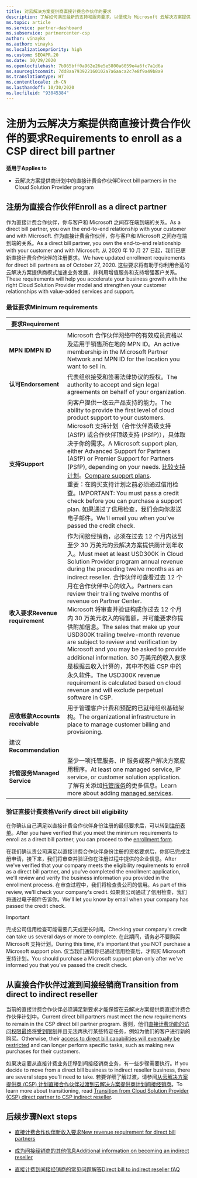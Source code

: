 ```yaml
---
title: 对云解决方案提供商直接计费合作伙伴的要求
description: 了解如何满足最新的支持和服务要求，以便成为 Microsoft 云解决方案提供商 (CSP) 计划中的直接计费合作伙伴。
ms.topic: article
ms.service: partner-dashboard
ms.subservice: partnercenter-csp
author: vinayks
ms.author: vinayks
ms.localizationpriority: high
ms.custom: SEOAPR.20
ms.date: 10/29/2020
ms.openlocfilehash: 7b965bff0a962e26e5e5800a6059e4a6fc7a1d6a
ms.sourcegitcommit: 7dd8aa793922160102a7a6aaca2c7e8f9a49b8a9
ms.translationtype: HT
ms.contentlocale: zh-CN
ms.lasthandoff: 10/30/2020
ms.locfileid: "93045384"
---
```

# <a name="requirements-to-enroll-as-a-csp-direct-bill-partner"></a><span data-ttu-id="337b0-103">注册为云解决方案提供商直接计费合作伙伴的要求</span><span class="sxs-lookup"><span data-stu-id="337b0-103">Requirements to enroll as a CSP direct bill partner</span></span>

<span data-ttu-id="337b0-104">**适用于**</span><span class="sxs-lookup"><span data-stu-id="337b0-104">**Applies to**</span></span>

- <span data-ttu-id="337b0-105">云解决方案提供商计划中的直接计费合作伙伴</span><span class="sxs-lookup"><span data-stu-id="337b0-105">Direct bill partners in the Cloud Solution Provider program</span></span>

## <a name="enroll-as-a-direct-partner"></a><span data-ttu-id="337b0-106">注册为直接合作伙伴</span><span class="sxs-lookup"><span data-stu-id="337b0-106">Enroll as a direct partner</span></span>

<span data-ttu-id="337b0-107">作为直接计费合作伙伴，你与客户和 Microsoft 之间存在端到端的关系。</span><span class="sxs-lookup"><span data-stu-id="337b0-107">As a direct bill partner, you own the end-to-end relationship with your customer and with Microsoft.</span></span> <span data-ttu-id="337b0-108">作为直接计费合作伙伴，你与客户和 Microsoft 之间存在端到端的关系。</span><span class="sxs-lookup"><span data-stu-id="337b0-108">As a direct bill partner, you own the end-to-end relationship with your customer and with Microsoft.</span></span> <span data-ttu-id="337b0-109">从 2020 年 10 月 27 日起，我们已更新直接计费合作伙伴的注册要求。</span><span class="sxs-lookup"><span data-stu-id="337b0-109">We have updated enrollment requirements for direct bill partners as of October 27, 2020.</span></span> <span data-ttu-id="337b0-110">这些要求将有助于你利用合适的云解决方案提供商模式加速业务发展，并利用增值服务和支持增强客户关系。</span><span class="sxs-lookup"><span data-stu-id="337b0-110">These requirements will help you accelerate your business growth with the right Cloud Solution Provider model and strengthen your customer relationships with value-added services and support.</span></span>  

### <a name="minimum-requirements"></a><span data-ttu-id="337b0-111">最低要求</span><span class="sxs-lookup"><span data-stu-id="337b0-111">Minimum requirements</span></span>

|<span data-ttu-id="337b0-112">**要求**</span><span class="sxs-lookup"><span data-stu-id="337b0-112">**Requirement**</span></span>|                |
|--------------------------------|--------------------------------------------------------------|
|<span data-ttu-id="337b0-113">**MPN ID**</span><span class="sxs-lookup"><span data-stu-id="337b0-113">**MPN ID**</span></span>   |<span data-ttu-id="337b0-114">Microsoft 合作伙伴网络中的有效成员资格以及适用于销售所在地的 MPN ID。</span><span class="sxs-lookup"><span data-stu-id="337b0-114">An active membership in the Microsoft Partner Network and MPN ID for the location you want to sell in.</span></span>   |
|<span data-ttu-id="337b0-115">**认可**</span><span class="sxs-lookup"><span data-stu-id="337b0-115">**Endorsement**</span></span>   |<span data-ttu-id="337b0-116">代表组织接受和签署法律协议的授权。</span><span class="sxs-lookup"><span data-stu-id="337b0-116">The authority to accept and sign legal agreements on behalf of your organization.</span></span>|
|<span data-ttu-id="337b0-117">**支持**</span><span class="sxs-lookup"><span data-stu-id="337b0-117">**Support**</span></span>   |<span data-ttu-id="337b0-118">向客户提供一级云产品支持的能力。</span><span class="sxs-lookup"><span data-stu-id="337b0-118">The ability to provide the first level of cloud product support to your customers.</span></span> <br/><span data-ttu-id="337b0-119">Microsoft 支持计划（合作伙伴高级支持 (ASfP) 或合作伙伴顶级支持 (PSfP)），具体取决于你的需求。</span><span class="sxs-lookup"><span data-stu-id="337b0-119">A Microsoft support plan, either Advanced Support for Partners (ASfP) or Premier Support for Partners (PSfP), depending on your needs.</span></span> <span data-ttu-id="337b0-120">[比较支持计划](https://partner.microsoft.com/support/partnersupport)。</span><span class="sxs-lookup"><span data-stu-id="337b0-120">[Compare support plans](https://partner.microsoft.com/support/partnersupport).</span></span><br/><span data-ttu-id="337b0-121">重要：在购买支持计划之前必须通过信用检查。</span><span class="sxs-lookup"><span data-stu-id="337b0-121">IMPORTANT: You must pass a credit check before you can purchase a support plan.</span></span> <span data-ttu-id="337b0-122">如果通过了信用检查，我们会向你发送电子邮件。</span><span class="sxs-lookup"><span data-stu-id="337b0-122">We'll email you when you've passed the credit check.</span></span> |
|<span data-ttu-id="337b0-123">**收入要求**</span><span class="sxs-lookup"><span data-stu-id="337b0-123">**Revenue requirement**</span></span>|<span data-ttu-id="337b0-124">作为间接经销商，必须在过去 12 个月内达到至少 30 万美元的云解决方案提供商计划年收入。</span><span class="sxs-lookup"><span data-stu-id="337b0-124">Must meet at least USD300K in Cloud Solution Provider program annual revenue during the preceding twelve months as an indirect reseller.</span></span> <span data-ttu-id="337b0-125">合作伙伴可查看过去 12 个月在合作伙伴中心的收入。</span><span class="sxs-lookup"><span data-stu-id="337b0-125">Partners can review their trailing twelve months of revenue on Partner Center.</span></span><br/><span data-ttu-id="337b0-126">Microsoft 将审查并验证构成你过去 12 个月内 30 万美元收入的销售额，并可能要求你提供附加信息。</span><span class="sxs-lookup"><span data-stu-id="337b0-126">The sales that make up your USD300K trailing twelve-month revenue are subject to review and verification by Microsoft and you may be asked to provide additional information.</span></span> <span data-ttu-id="337b0-127">30 万美元的收入要求是根据云收入计算的，其中不包括 CSP 中的永久软件。</span><span class="sxs-lookup"><span data-stu-id="337b0-127">The USD300K revenue requirement is calculated based on cloud revenue and will exclude perpetual software in CSP.</span></span>|
|<span data-ttu-id="337b0-128">**应收帐款**</span><span class="sxs-lookup"><span data-stu-id="337b0-128">**Accounts receivable**</span></span> |<span data-ttu-id="337b0-129">用于管理客户计费和预配的已就绪组织基础架构。</span><span class="sxs-lookup"><span data-stu-id="337b0-129">The organizational infrastructure in place to manage customer billing and provisioning.</span></span>|
|<span data-ttu-id="337b0-130">建议</span><span class="sxs-lookup"><span data-stu-id="337b0-130">**Recommendation**</span></span>|             |
|<span data-ttu-id="337b0-131">**托管服务**</span><span class="sxs-lookup"><span data-stu-id="337b0-131">**Managed Service**</span></span>   |<span data-ttu-id="337b0-132">至少一项托管服务、IP 服务或客户解决方案应用程序。</span><span class="sxs-lookup"><span data-stu-id="337b0-132">At least one managed service, IP service, or customer solution application.</span></span> <span data-ttu-id="337b0-133">了解有关添加[托管服务](https://partner.microsoft.com/business-opportunities/managed-services-provider)的更多信息。</span><span class="sxs-lookup"><span data-stu-id="337b0-133">Learn more about adding [managed services](https://partner.microsoft.com/business-opportunities/managed-services-provider).</span></span>|


### <a name="verify-direct-bill-eligibility"></a><span data-ttu-id="337b0-134">验证直接计费资格</span><span class="sxs-lookup"><span data-stu-id="337b0-134">Verify direct bill eligibility</span></span>

<span data-ttu-id="337b0-135">在你确认自己满足以直接计费合作伙伴身份注册的最低要求后，可以转到[注册表单](https://partner.microsoft.com/pcv/register/joinnow/enrollmentwelcome/Reseller/migrate?cloudInstance=Global)。</span><span class="sxs-lookup"><span data-stu-id="337b0-135">After you have verified that you meet the minimum requirements to enroll as a direct bill partner, you can proceed to the [enrollment form](https://partner.microsoft.com/pcv/register/joinnow/enrollmentwelcome/Reseller/migrate?cloudInstance=Global).</span></span>

<span data-ttu-id="337b0-136">在我们确认贵公司满足以直接计费合作伙伴身份注册的资格要求后，你即已完成注册申请，接下来，我们将审查并验证你在注册过程中提供的企业信息。</span><span class="sxs-lookup"><span data-stu-id="337b0-136">After we've verified that your company meets the eligibility requirements to enroll as a direct bill partner, and you've completed the enrollment application, we'll review and verify the business information you provided in the enrollment process.</span></span> <span data-ttu-id="337b0-137">在审查过程中，我们将检查贵公司的信用。</span><span class="sxs-lookup"><span data-stu-id="337b0-137">As part of this review, we'll check your company's credit.</span></span> <span data-ttu-id="337b0-138">如果贵公司通过了信用检查，我们将通过电子邮件告诉你。</span><span class="sxs-lookup"><span data-stu-id="337b0-138">We'll let you know by email when your company has passed the credit check.</span></span>
>[!IMPORTANT]
><span data-ttu-id="337b0-139">完成公司信用检查可能需要几天或更长时间。</span><span class="sxs-lookup"><span data-stu-id="337b0-139">Checking your company's credit can take us several days or more to complete.</span></span> <span data-ttu-id="337b0-140">在此期间，请务必不要购买 Microsoft 支持计划。</span><span class="sxs-lookup"><span data-stu-id="337b0-140">During this time, it's important that you NOT purchase a Microsoft support plan.</span></span> <span data-ttu-id="337b0-141">仅当我们通知你已通过信用检查后，才购买 Microsoft 支持计划。</span><span class="sxs-lookup"><span data-stu-id="337b0-141">You should purchase a Microsoft support plan only after we've informed you that you've passed the credit check.</span></span>

## <a name="transition-from-direct-to-indirect-reseller"></a><span data-ttu-id="337b0-142">从直接合作伙伴过渡到间接经销商</span><span class="sxs-lookup"><span data-stu-id="337b0-142">Transition from direct to indirect reseller</span></span>

<span data-ttu-id="337b0-143">当前的直接计费合作伙伴必须满足新要求才能保留在云解决方案提供商直接计费合作伙伴计划中。</span><span class="sxs-lookup"><span data-stu-id="337b0-143">Current direct bill partners must meet the new requirements to remain in the CSP direct bill partner program.</span></span> <span data-ttu-id="337b0-144">否则，他们[直接计费功能的访问权限最终将受到限制](restricted-direct-bill-capabilities.md)并且无法再执行某些特定任务，例如为他们的客户进行新的购买。</span><span class="sxs-lookup"><span data-stu-id="337b0-144">Otherwise, their [access to direct bill capabilities will eventually be restricted](restricted-direct-bill-capabilities.md) and can longer perform specific tasks, such as making new purchases for their customers.</span></span>

<span data-ttu-id="337b0-145">如果决定要从直接计费业务迁移到间接经销商业务，有一些步骤需要执行。</span><span class="sxs-lookup"><span data-stu-id="337b0-145">If you decide to move from a direct bill business to indirect reseller business, there are several steps you'll need to take.</span></span> <span data-ttu-id="337b0-146">若要详细了解过渡，请参阅[从云解决方案提供商 (CSP) 计划直接合作伙伴过渡到云解决方案提供商计划间接经销商](transition-direct-to-indirect.md)。</span><span class="sxs-lookup"><span data-stu-id="337b0-146">To learn more about transitioning, read [Transition from Cloud Solution Provider (CSP) direct partner to CSP indirect reseller](transition-direct-to-indirect.md).</span></span>

## <a name="next-steps"></a><span data-ttu-id="337b0-147">后续步骤</span><span class="sxs-lookup"><span data-stu-id="337b0-147">Next steps</span></span>

- [<span data-ttu-id="337b0-148">直接计费合作伙伴新收入要求</span><span class="sxs-lookup"><span data-stu-id="337b0-148">New revenue requirement for direct bill partners</span></span>](https://docs.microsoft.com/partner-center/announcements/2020-october#13)
 

- [<span data-ttu-id="337b0-149">成为间接经销商的其他信息</span><span class="sxs-lookup"><span data-stu-id="337b0-149">Additional information on becoming an indirect reseller</span></span>](https://assetsprod.microsoft.com/csp-directbill-to-indirect-transition.pdf)

- [<span data-ttu-id="337b0-150">直接计费到间接经销商的常见问题解答</span><span class="sxs-lookup"><span data-stu-id="337b0-150">Direct bill to indirect reseller fAQ</span></span>](https://assetsprod.microsoft.com/mpn/direct-bill-partner-faq.pdf)
